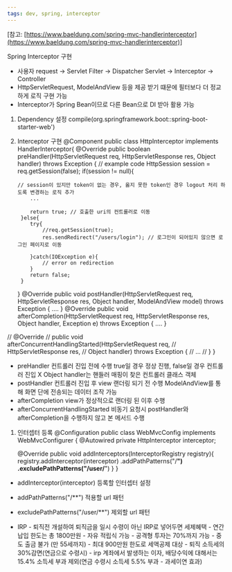 ```yaml
---
tags: dev, spring, interceptor
---
```



[참고: [https://www.baeldung.com/spring-mvc-handlerinterceptor](https://www.baeldung.com/spring-mvc-handlerinterceptor)]

Spring Interceptor 구현

- 사용자 request -> Servlet Filter -> Dispatcher Servlet -> Interceptor -> Controller
- HttpServletRequest, ModelAndView 등을 제공 받기 떄문에 필터보다 더 정교하게 로직 구현 가능
- Interceptor가 Spring Bean이므로 다른 Bean으로 DI 받아 활용 가능
1. Dependency 설정
compile(org.springframework.boot::spring-boot-starter-web')
2. Interceptor 구현
@Component
public class HttpInterceptor implements HandlerInterceptor{
@Override
public boolean preHandler(HttpServletRequest req,
HttpServletResponse res,
Object handler) throws Exception {
// example code
HttpSession session = req.getSession(false);
if(session != null){
    
    ```
    // session이 있지만 token이 없는 경우, 옳지 못한 token인 경우 logout 처리 하도록 변경하는 로직 추가
     	...
     
     	return true; // 호출한 uri의 컨트롤러로 이동
     }else{
     	try{
     		//req.getSession(true);
     		res.sendRedirect("/users/login"); // 로그인이 되어있지 않으면 로그인 페이지로 이동
     		
     	}catch(IOException e){
     		// error on redirection
     	}
     	return false;
     }
    ```
    
    }
    @Override
    public void postHandler(HttpServletRequest req,
    HttpServletResponse res,
    Object handler,
    ModelAndView model) throws Exception {
    ....
    }
    @Override
    public void afterCompletion(HttpServletRequest req,
    HttpServletResponse res,
    Object handler,
    Exception e) throws Exception {
    ....
    }
    

//	@Override
//	public void afterConcurrentHandlingStarted(HttpServletRequest req,
// HttpServletResponse res,
// Object handler) throws Exception {
//	...
//	}
}

- preHandler
컨트롤러 진입 전에 수행
true일 경우 정상 진행, false일 경우 컨트롤러 진입 X
Object handler는 핸들러 매핑이 찾은 컨트롤러 클래스 객체
- postHandler
컨트롤러 진입 후 view 랜더링 되기 전 수행
ModelAndView를 통해 화면 단에 전송되는 데이터 조작 가능
- afterCompletion
view가 정상적으로 랜더링 된 이후 수행
- afterConcurrentHandlingStarted
비동기 요청시 postHandler와 afterCompletion을 수행하지 않고 본 메서드 수행
1. 인터셉터 등록
@Configuration
public class WebMvcConfig implements WebMvcConfigurer {
@Autowired
private HttpInterceptor interceptor;
    
    @Override
    public void addInterceptors(InterceptorRegistry registry){
    registry.addInterceptor(interceptor)
    .addPathPatterns("/**")
    .excludePathPatterns("/user/**")
    }
    }
    
- addInterceptor(interceptor) 등록할 인터셉터 설정
- addPathPatterns("/**") 적용할 url 패턴
- excludePathPatterns("/user/**") 제외할 url 패턴

- IRP 
		- 퇴직전 개설하여 퇴직금을 일시 수령이 아닌 IRP로 넣어두면 세제혜택
		- 연간 납입 한도는 총 1800만원
		- 자유 적립식 가능
		- 공격형 투자는 70%까지 가능
		- 중도 출금 불가 (만 55세까지)
		- 최대 900만원 한도로 세액공제 대상 
		- 퇴직 소득세의 30%감면(연금으로 수령시)
		- irp 계좌에서 발생하는 이자, 배당수익에 대해서는 15.4% 소득세 부과 제외(연금 수령시 소득세 5.5% 부과 - 과세이연 효과)